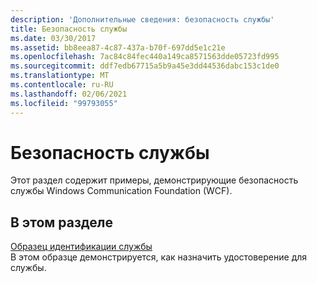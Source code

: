 ```yaml
---
description: 'Дополнительные сведения: безопасность службы'
title: Безопасность службы
ms.date: 03/30/2017
ms.assetid: bb8eea87-4c87-437a-b70f-697dd5e1c21e
ms.openlocfilehash: 7ac84c84fec440a149ca8571563dde05723fd995
ms.sourcegitcommit: ddf7edb67715a5b9a45e3dd44536dabc153c1de0
ms.translationtype: MT
ms.contentlocale: ru-RU
ms.lasthandoff: 02/06/2021
ms.locfileid: "99793055"
---
```

# <a name="service-security"></a>Безопасность службы

Этот раздел содержит примеры, демонстрирующие безопасность службы Windows Communication Foundation (WCF).  
  
## <a name="in-this-section"></a>В этом разделе  

 [Образец идентификации службы](service-identity-sample.md)  
 В этом образце демонстрируется, как назначить удостоверение для службы.
